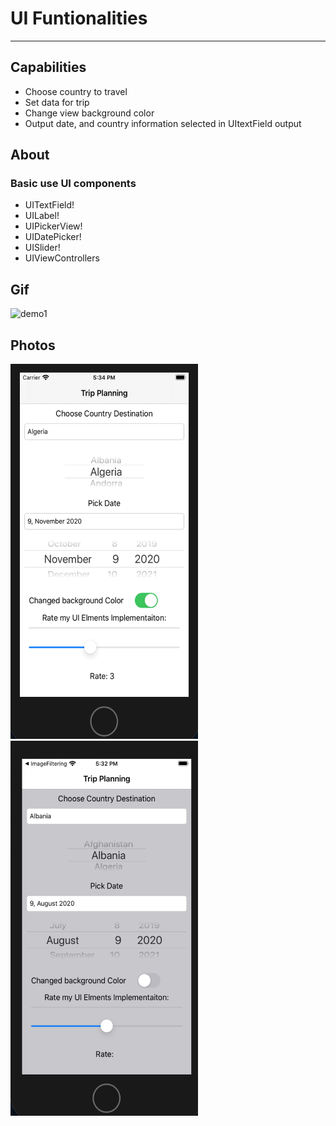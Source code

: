# UI Funtionalities
---
## Capabilities
- Choose country to travel
- Set data for trip
- Change view background color
- Output date, and country information selected  in UItextField output

## About
### Basic use UI components
- UITextField!
- UILabel!
- UIPickerView!
- UIDatePicker!
- UISlider!
- UIViewControllers

## Gif
![demo1](https://media.giphy.com/media/ialBE7Y59FNxa9wVGc/giphy.gif)

## Photos

<p float= "center">
<img width="300" height="600" alt="screen1" src="https://github.com/miltonpl/UIElements/blob/master/images/image1.png"/>
<img width="300" height="600" alt="screen1" src="https://github.com/miltonpl/UIElements/blob/master/images/image2.png"/>
</p>
